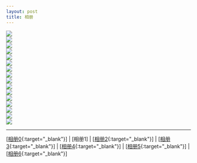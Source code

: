 ```yaml
---
layout: post
title: 相册
---
```

<img src="http://107.182.178.93/static/photos/small_IMG_0552.JPG"><br>
<img src="http://107.182.178.93/static/photos/small_IMG_0555.JPG"><br>
<img src="http://107.182.178.93/static/photos/small_IMG_0558.JPG"><br>
<img src="http://107.182.178.93/static/photos/small_IMG_0567.JPG"><br>
<img src="http://107.182.178.93/static/photos/small_IMG_0568.JPG"><br>
<img src="http://107.182.178.93/static/photos/small_IMG_0569.JPG"><br>
<img src="http://107.182.178.93/static/photos/small_IMG_0570.JPG"><br>
<img src="http://107.182.178.93/static/photos/small_IMG_0573.JPG"><br>
<img src="http://107.182.178.93/static/photos/small_IMG_0574.JPG"><br>
<img src="http://107.182.178.93/static/photos/small_IMG_0575.JPG"><br>
<img src="http://107.182.178.93/static/photos/small_IMG_0597.JPG"><br>
<img src="http://107.182.178.93/static/photos/small_IMG_0598.JPG"><br>
<img src="http://107.182.178.93/static/photos/small_IMG_0599.JPG"><br>
<img src="http://107.182.178.93/static/photos/small_IMG_0600.JPG"><br>
<img src="http://107.182.178.93/static/photos/small_IMG_0601.JPG"><br>
<img src="http://107.182.178.93/static/photos/small_IMG_0602.JPG"><br>

---

[[相册0][ref0]{:target="_blank"}] | [相册1] | [[相册2][ref2]{:target="_blank"}] | [[相册3][ref3]{:target="_blank"}] | [[相册4][ref4]{:target="_blank"}] | [[相册5][ref5]{:target="_blank"}] | [[相册6][ref6]{:target="_blank"}]

[ref0]:http://about.uuspider.com/2017/03/14/photo.html
[ref1]:http://about.uuspider.com/2017/03/14/photo1.html
[ref2]:http://about.uuspider.com/2017/03/14/photo2.html
[ref3]:http://about.uuspider.com/2017/03/14/photo3.html
[ref4]:http://about.uuspider.com/2017/03/14/photo4.html
[ref5]:http://about.uuspider.com/2017/03/14/photo5.html
[ref6]:http://about.uuspider.com/2017/03/14/photo6.html


<script type="text/javascript">var cnzz_protocol = (("https:" == document.location.protocol) ? " https://" : " http://");document.write(unescape("%3Cspan id='cnzz_stat_icon_1260865756'%3E%3C/span%3E%3Cscript src='" + cnzz_protocol + "s95.cnzz.com/z_stat.php%3Fid%3D1260865756%26show%3Dpic' type='text/javascript'%3E%3C/script%3E"));</script>

